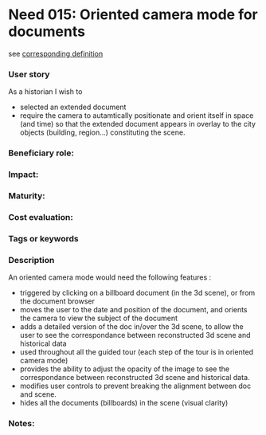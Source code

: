 
# Need 015: Oriented camera mode for documents

see [corresponding definition](Definitions.md#oriented-camera-mode)

### User story
As a historian I wish to
  - selected an extended document
  - require the camera to autamtically positionate and orient itself in space (and time) so that the extended document appears in overlay to the city objects (building, region...) constituting the scene.

### Beneficiary role: 

### Impact: 

### Maturity:

### Cost evaluation:

### Tags or keywords

### Description
An oriented camera mode would need the following features :
* triggered by clicking on a billboard document (in the 3d scene), or from the document browser
* moves the user to the date and position of the document, and orients the camera to view the subject of the document
* adds a detailed version of the doc in/over the 3d scene, to allow the user to see the correspondance between reconstructed 3d scene and historical data
* used throughout all the guided tour (each step of the tour is in oriented camera mode)
* provides the ability to adjust the opacity of the image to see the correspondance between reconstructed 3d scene and historical data. 
* modifies user controls to prevent breaking the alignment between doc and scene.
* hides all the documents (billboards) in the scene (visual clarity)

### Notes:


